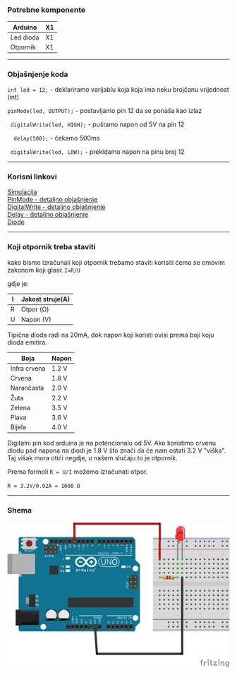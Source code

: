### Potrebne komponente

|  Arduino |  X1 |
| ------------ | ------------ |
| Led dioda  |  X1 |
|  Otpornik | X1  |

------------


### Objašnjenje koda

`int led = 12;`  - deklariramo varijablu koja koja ima neku brojčanu vrijednost (int)

`pinMode(led, OUTPUT);` - postavljamo pin 12 da se ponaša kao izlaz

` digitalWrite(led, HIGH);` - puštamo napon od 5V na pin 12

`  delay(500);` - čekamo 500ms

` digitalWrite(led, LOW);` - prekidamo napon na pinu broj 12



------------

###  Korisni linkovi
[Simulacija](https://wokwi.com/projects/340245559319200339 "Simulacija") <br>
[PinMode - detaljno objašnjenje](https://www.arduino.cc/reference/en/language/functions/digital-io/pinmode/ "Dokumentacija") <br>
[DigitalWrite - detaljno objašnjenje](https://www.arduino.cc/reference/en/language/functions/digital-io/digitalwrite/ "DigitalWrite detaljno objašnjenje") <br>
[Delay - detaljno objašnjenje](https://www.arduino.cc/reference/en/language/functions/time/delay/ "Delay detaljno objašnjenje") <br>
[Diode](https://www.electronics-tutorials.ws/diode/diode_8.html "Diode") <br>

------------

### Koji otpornik treba staviti

kako bismo izračunali koji otpornik trebamo staviti korisiti ćemo se omovim zakonom koji glasi: `I=R/U`

gdje je:

| I  | Jakost struje(A) |
| ------------ | ------------ |
| R  | Otpor (Ω)  |
| U  | Napon (V)  |

Tipična dioda radi na 20mA, dok napon koji koristi ovisi prema boji koju dioda emitira.

|  Boja | Napon  |
| ------------ | ------------ |
| Infra crvena  | 1.2 V  |
| Crvena  |  1.8 V |
|  Narančasta | 2.0 V  |
| Žuta  |  2.2 V |
|  Zelena |  3.5 V |
|  Plava | 3.6 V |
|  Bijela |  4.0 V |

Digitalni pin kod arduina je na potencionalu od 5V.
Ako koristimo crvenu diodu pad napona na diodi je 1.8 V što znači da će nam ostati 3.2 V "viška". Taj višak mora otići negdje, u našem slučaju to je otpornik.

Prema formoli `R = U/I` možemo izračunati otpor.

`R = 3.2V/0.02A = 1600 Ω`

------------

### Shema

[![Shema](https://github.com/Blazp04/arduino/blob/main/L01-led-blink/shema.png "Shema")](https://github.com/Blazp04/arduino/blob/main/L01-led-blink/shema.png "Shema")









